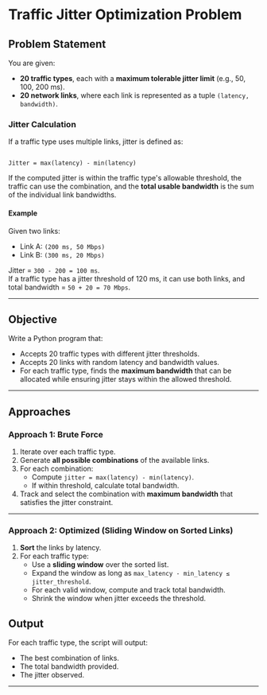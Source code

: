 
# Traffic Jitter Optimization Problem

## Problem Statement

You are given:

- **20 traffic types**, each with a **maximum tolerable jitter limit** (e.g., 50, 100, 200 ms).
- **20 network links**, where each link is represented as a tuple `(latency, bandwidth)`.

### Jitter Calculation

If a traffic type uses multiple links, jitter is defined as:

```

Jitter = max(latency) - min(latency)

````

If the computed jitter is within the traffic type's allowable threshold, the traffic can use the combination, and the **total usable bandwidth** is the sum of the individual link bandwidths.

#### Example

Given two links:

- Link A: `(200 ms, 50 Mbps)`
- Link B: `(300 ms, 20 Mbps)`

Jitter = `300 - 200 = 100 ms`.  
If a traffic type has a jitter threshold of 120 ms, it can use both links, and total bandwidth = `50 + 20 = 70 Mbps`.

---

## Objective

Write a Python program that:

- Accepts 20 traffic types with different jitter thresholds.
- Accepts 20 links with random latency and bandwidth values.
- For each traffic type, finds the **maximum bandwidth** that can be allocated while ensuring jitter stays within the allowed threshold.

---

## Approaches

### Approach 1: Brute Force

1. Iterate over each traffic type.
2. Generate **all possible combinations** of the available links.
3. For each combination:
   - Compute `jitter = max(latency) - min(latency)`.
   - If within threshold, calculate total bandwidth.
4. Track and select the combination with **maximum bandwidth** that satisfies the jitter constraint.

---

### Approach 2: Optimized (Sliding Window on Sorted Links)

1. **Sort** the links by latency.
2. For each traffic type:
   - Use a **sliding window** over the sorted list.
   - Expand the window as long as `max_latency - min_latency ≤ jitter_threshold`.
   - For each valid window, compute and track total bandwidth.
   - Shrink the window when jitter exceeds the threshold.

## Output

For each traffic type, the script will output:

- The best combination of links.
- The total bandwidth provided.
- The jitter observed.

---